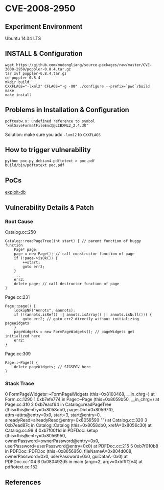 # CVE-2008-2950

## Experiment Environment
Ubuntu 14.04 LTS

## INSTALL & Configuration
```
wget https://github.com/mudongliang/source-packages/raw/master/CVE-2008-2950/poppler-0.8.4.tar.gz
tar xvf poppler-0.8.4.tar.gz
cd poppler-0.8.4
mkdir build
CXXFLAGS="-lxml2" CFLAGS="-g -O0" ./configure --prefix=`pwd`/build
make 
make install
```

## Problems in Installation & Configuration
```
pdftoabw.o: undefined reference to symbol 'xmlSaveFormatFileEnc@@LIBXML2_2.4.30'
```
Solution: make sure you add `-lxml2` to `CXXFLAGS`

## How to trigger vulnerability
```
python poc.py debian4-pdftotext > poc.pdf
build/bin/pdftotext poc.pdf
```

## PoCs
[exploit-db](https://www.exploit-db.com/exploits/6032/)

## Vulnerability Details & Patch

### Root Cause
Catalog.cc:250
```
Catalog::readPageTree(int start) { // parent function of buggy function
	Page* page;
	page = new Page(); // call constructor function of page
	if (!page->isOk()) {
		++start;
		goto err3;
	}
	...
	err3:
	delete page; // call destructor function of page
}
```
Page.cc:231
```
Page::page() {
	lookupNF("Annots", &annots);
	if (!(annots.isRef() || annots.isArray() || annots.isNull())) {
		goto err2; // goto err2 directly without initializing pageWidgets
	}
	pageWidgets = new FormPageWidgets(); // pageWidgets get initialized here
	err2:
}
```
Page.cc:309
```
Page::~Page() {
	delete pageWidgets; // SIGSEGV here
}
```

### Stack Trace
0  FormPageWidgets::~FormPageWidgets (this=0x8100468, \_\_in\_chrg=<optimized out>) at Form.cc:1290
1  0xb7efe774 in Page::~Page (this=0x8059b50, \_\_in\_chrg=<optimized out>) at Page.cc:310
2  0xb7eacf64 in Catalog::readPageTree (this=this@entry=0x8058db0, 
    pagesDict=0x80597f0, attrs=attrs@entry=0x0, start=3, start@entry=0, 
    alreadyRead=alreadyRead@entry=0x8059590 "") at Catalog.cc:320
3  0xb7ead87c in Catalog::Catalog (this=0x8058db0, xrefA=0x8056c30) at Catalog.cc:99
4  0xb7f00f1d in PDFDoc::setup (this=this@entry=0x8056950, 
    ownerPassword=ownerPassword@entry=0x0, userPassword=userPassword@entry=0x0)
    at PDFDoc.cc:215
5  0xb7f010b8 in PDFDoc::PDFDoc (this=0x8056950, fileNameA=0x804d008, 
    ownerPassword=0x0, userPassword=0x0, guiDataA=0x0) at PDFDoc.cc:104
6  0x080492d5 in main (argc=2, argv=0xbffff2e4) at pdftotext.cc:152

## References
